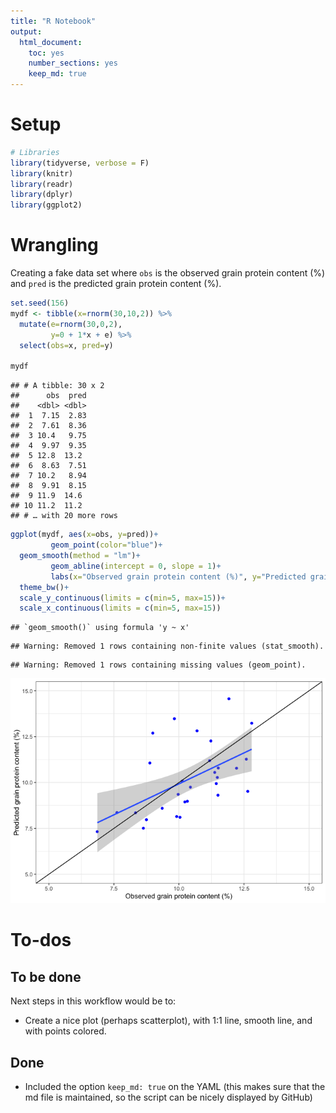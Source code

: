 ```yaml
---
title: "R Notebook"
output: 
  html_document: 
    toc: yes
    number_sections: yes
    keep_md: true
---
```


# Setup

```r
# Libraries
library(tidyverse, verbose = F)
library(knitr)
library(readr)
library(dplyr)
library(ggplot2)
```

# Wrangling
Creating a fake data set where `obs` is the observed grain protein content (%) and `pred` is the predicted grain protein content (%).  


```r
set.seed(156)
mydf <- tibble(x=rnorm(30,10,2)) %>%
  mutate(e=rnorm(30,0,2),
         y=0 + 1*x + e) %>%
  select(obs=x, pred=y)

mydf
```

```
## # A tibble: 30 x 2
##      obs  pred
##    <dbl> <dbl>
##  1  7.15  2.83
##  2  7.61  8.36
##  3 10.4   9.75
##  4  9.97  9.35
##  5 12.8  13.2 
##  6  8.63  7.51
##  7 10.2   8.94
##  8  9.91  8.15
##  9 11.9  14.6 
## 10 11.2  11.2 
## # … with 20 more rows
```


```r
ggplot(mydf, aes(x=obs, y=pred))+
         geom_point(color="blue")+
  geom_smooth(method = "lm")+
         geom_abline(intercept = 0, slope = 1)+
         labs(x="Observed grain protein content (%)", y="Predicted grain protein content (%)")+
  theme_bw()+
  scale_y_continuous(limits = c(min=5, max=15))+
  scale_x_continuous(limits = c(min=5, max=15))
```

```
## `geom_smooth()` using formula 'y ~ x'
```

```
## Warning: Removed 1 rows containing non-finite values (stat_smooth).
```

```
## Warning: Removed 1 rows containing missing values (geom_point).
```

![](testscript_files/figure-html/unnamed-chunk-1-1.png)<!-- -->


# To-dos  
## To be done  
Next steps in this workflow would be to:
- Create a nice plot (perhaps scatterplot), with 1:1 line, smooth line, and with points colored.

## Done  
- Included the option `keep_md: true` on the 
YAML (this makes sure that the md file is maintained, so the script can be nicely displayed by GitHub)







